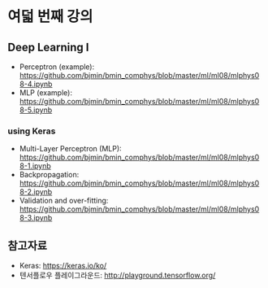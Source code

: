 # 여덟 번째 강의

## Deep Learning I

* Perceptron (example): https://github.com/bjmin/bmin_comphys/blob/master/ml/ml08/mlphys08-4.ipynb
* MLP (example): https://github.com/bjmin/bmin_comphys/blob/master/ml/ml08/mlphys08-5.ipynb

### using Keras
* Multi-Layer Perceptron (MLP): https://github.com/bjmin/bmin_comphys/blob/master/ml/ml08/mlphys08-1.ipynb
* Backpropagation: https://github.com/bjmin/bmin_comphys/blob/master/ml/ml08/mlphys08-2.ipynb
* Validation and over-fitting: https://github.com/bjmin/bmin_comphys/blob/master/ml/ml08/mlphys08-3.ipynb


## 참고자료
* Keras: https://keras.io/ko/
* 텐서플로우 플레이그라운드: http://playground.tensorflow.org/
